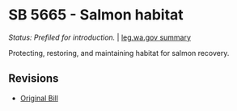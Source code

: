 # SB 5665 - Salmon habitat
*Status: Prefiled for introduction.* | [leg.wa.gov summary](https://app.leg.wa.gov/billsummary?BillNumber=5665&Year=2021)

Protecting, restoring, and maintaining habitat for salmon recovery.

## Revisions
* [Original Bill](1/)